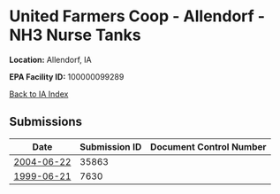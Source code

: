 # United Farmers Coop - Allendorf - NH3 Nurse Tanks

**Location:** Allendorf, IA

**EPA Facility ID:** 100000099289

[Back to IA Index](../../index.md)

## Submissions

| Date | Submission ID | Document Control Number |
|------|--------------|-------------------------|
| [2004-06-22](submissions/35863.md) | 35863 |  |
| [1999-06-21](submissions/7630.md) | 7630 |  |
